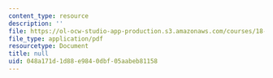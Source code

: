 ```yaml
---
content_type: resource
description: ''
file: https://ol-ocw-studio-app-production.s3.amazonaws.com/courses/18-600-probability-and-random-variables-fall-2019/048a171d1d88e9840dbf05aabeb81158_MIT18_600F19_lec5.pdf
file_type: application/pdf
resourcetype: Document
title: null
uid: 048a171d-1d88-e984-0dbf-05aabeb81158
---
```

